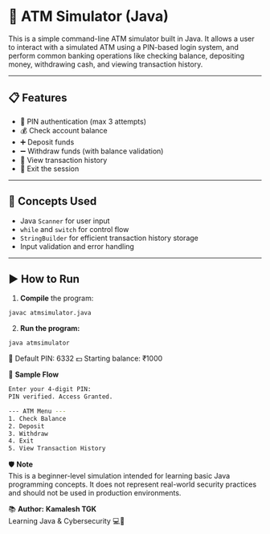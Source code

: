 # 🏧 ATM Simulator (Java)

This is a simple command-line ATM simulator built in Java. It allows a user to interact with a simulated ATM using a PIN-based login system, and perform common banking operations like checking balance, depositing money, withdrawing cash, and viewing transaction history.

---

## 📋 Features

- 🔐 PIN authentication (max 3 attempts)
- 💰 Check account balance
- ➕ Deposit funds
- ➖ Withdraw funds (with balance validation)
- 🧾 View transaction history
- 🚪 Exit the session

---

 ## 🧠 Concepts Used

- Java `Scanner` for user input
- `while` and `switch` for control flow
- `StringBuilder` for efficient transaction history storage
- Input validation and error handling

---

 ## ▶️ How to Run

1. **Compile** the program:
```bash
javac atmsimulator.java
```

2. **Run the program:**
```bash
java atmsimulator
```
🔑 Default PIN: 6332
💵 Starting balance: ₹1000


🧪 **Sample Flow**
```bash
Enter your 4-digit PIN: 
PIN verified. Access Granted.

--- ATM Menu ---
1. Check Balance
2. Deposit
3. Withdraw
4. Exit
5. View Transaction History
```

🛡️ **Note**<br>
This is a beginner-level simulation intended for learning basic Java programming concepts. 
It does not represent real-world security practices and should not be used in production 
environments.

📚 **Author:**
**Kamalesh TGK** <br>
Learning Java & Cybersecurity 💻🔐

